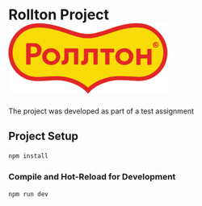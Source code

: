 # Rollton Project ![Логотип компании Роллтон](https://github.com/Racio-begin/Rollton/blob/main/src/img/logo.png)

The project was developed as part of a test assignment

## Project Setup

```sh
npm install
```

### Compile and Hot-Reload for Development

```sh
npm run dev
```
